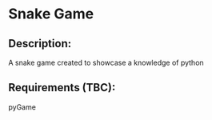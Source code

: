 # Snake Game
## Description:
A snake game created to showcase a knowledge of python
## Requirements (TBC):
pyGame
